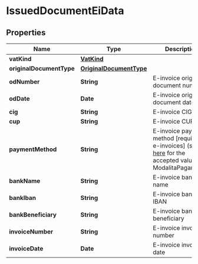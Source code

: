 # IssuedDocumentEiData

## Properties

Name | Type | Description | Notes
------------ | ------------- | ------------- | -------------
**vatKind** | [**VatKind**](VatKind.md) |  | [optional] 
**originalDocumentType** | [**OriginalDocumentType**](OriginalDocumentType.md) |  | [optional] 
**odNumber** | **String** | E-invoice original document number | [optional] 
**odDate** | **Date** | E-invoice original document date | [optional] 
**cig** | **String** | E-invoice CIG | [optional] 
**cup** | **String** | E-invoice CUP | [optional] 
**paymentMethod** | **String** | E-invoice payment method [required for e-invoices] (see [here](https://www.fatturapa.gov.it/export/documenti/fatturapa/v1.2.2/Rappresentazione_Tabellare_FattOrdinaria_V1.2.2.pdf) for the accepted values of ModalitaPagamento) | [optional] 
**bankName** | **String** | E-invoice bank name | [optional] 
**bankIban** | **String** | E-invoice bank IBAN | [optional] 
**bankBeneficiary** | **String** | E-invoice bank beneficiary | [optional] 
**invoiceNumber** | **String** | E-invoice invoice number | [optional] 
**invoiceDate** | **Date** | E-invoice invoice date | [optional] 


